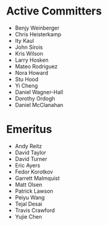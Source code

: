Active Committers
=================

* Benjy Weinberger
* Chris Heisterkamp
* Ity Kaul
* John Sirois
* Kris Wilson
* Larry Hosken
* Mateo Rodriguez
* Nora Howard
* Stu Hood
* Yi Cheng
* Daniel Wagner-Hall
* Dorothy Ordogh
* Daniel McClanahan

Emeritus
========

* Andy Reitz
* David Taylor
* David Turner
* Eric Ayers
* Fedor Korotkov
* Garrett Malmquist
* Matt Olsen
* Patrick Lawson
* Peiyu Wang
* Tejal Desai
* Travis Crawford
* Yujie Chen
